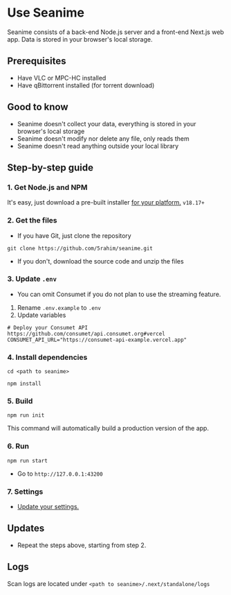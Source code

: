 # Use Seanime

Seanime consists of a back-end Node.js server and a front-end Next.js web app. Data is stored in your browser's local
storage.

## Prerequisites

- Have VLC or MPC-HC installed
- Have qBittorrent installed (for torrent download)

## Good to know

- Seanime doesn't collect your data, everything is stored in your browser's local storage
- Seanime doesn't modify nor delete any file, only reads them
- Seanime doesn't read anything outside your local library

## Step-by-step guide

### 1. Get Node.js and NPM

It's easy, just download a pre-built installer [for your platform.](https://nodejs.org/en/download) `v18.17+`

### 2. Get the files

- If you have Git, just clone the repository

```shell
git clone https://github.com/5rahim/seanime.git
```

- If you don't, download the source code and unzip the files

### 3. Update `.env`

- You can omit Consumet if you do not plan to use the streaming feature.

1. Rename `.env.example` to `.env`
2. Update variables

```dotenv
# Deploy your Consumet API https://github.com/consumet/api.consumet.org#vercel
CONSUMET_API_URL="https://consumet-api-example.vercel.app"
```

### 4. Install dependencies

```shell
cd <path to seanime>
```

```shell
npm install
```

### 5. Build

```shell
npm run init
```

This command will automatically build a production version of the app.

### 6. Run

```shell
npm run start
```

- Go to `http://127.0.0.1:43200`

### 7. Settings

- [Update your settings.](https://github.com/5rahim/seanime/blob/main/docs/settings.md)

## Updates

- Repeat the steps above, starting from step 2.

## Logs

Scan logs are located under `<path to seanime>/.next/standalone/logs`
